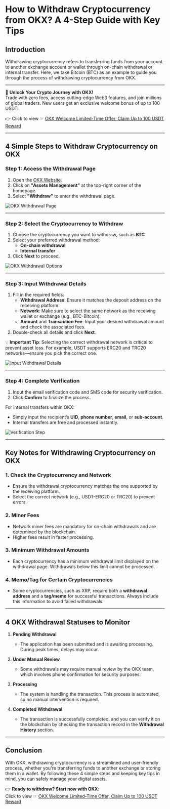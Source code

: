 # How to Withdraw Cryptocurrency from OKX? A 4-Step Guide with Key Tips

## Introduction

Withdrawing cryptocurrency refers to transferring funds from your account to another exchange account or wallet through on-chain withdrawal or internal transfer. Here, we take Bitcoin (BTC) as an example to guide you through the process of withdrawing cryptocurrency from OKX.

---

🚀 **Unlock Your Crypto Journey with OKX!**  
Trade with zero fees, access cutting-edge Web3 features, and join millions of global traders. New users get an exclusive welcome bonus of up to 100 USDT!  

👉 Click to view ☞ [OKX Welcome Limited-Time Offer, Claim Up to 100 USDT Reward](https://bit.ly/OKXe)  

---

## 4 Simple Steps to Withdraw Cryptocurrency on OKX

### Step 1: Access the Withdrawal Page

1. Open the [OKX Website](https://bit.ly/OKXe).  
2. Click on **"Assets Management"** at the top-right corner of the homepage.  
3. Select **"Withdraw"** to enter the withdrawal page.  

![OKX Withdrawal Page](https://www.okx.com/cdn/assets/plugins/contentful/4nqoo8goeymu/1utU5USO1Jq7oE8ktBA68n/014a43eb5ea4887f6465f091b070f769/___2023-11-03___10.25.29.png)

---

### Step 2: Select the Cryptocurrency to Withdraw

1. Choose the cryptocurrency you want to withdraw, such as **BTC**.  
2. Select your preferred withdrawal method:  
   - **On-chain withdrawal**  
   - **Internal transfer**  
3. Click **Next** to proceed.  

![OKX Withdrawal Options](https://www.okx.com/cdn/assets/plugins/contentful/4nqoo8goeymu/1VhIxPruHfbt1a7OcjgMLn/b5fc28edcc6665b9042bb8168b0cf6e0/___2023-11-03___10.29.32.png)

---

### Step 3: Input Withdrawal Details

1. Fill in the required fields:  
   - **Withdrawal Address**: Ensure it matches the deposit address on the receiving platform.  
   - **Network**: Make sure to select the same network as the receiving wallet or exchange (e.g., BTC-Bitcoin).  
   - **Amount** and **Transaction Fee**: Input your desired withdrawal amount and check the associated fees.  
2. Double-check all details and click **Next**.  

💡 **Important Tip**: Selecting the correct withdrawal network is critical to prevent asset loss. For example, USDT supports ERC20 and TRC20 networks—ensure you pick the correct one.

![Input Withdrawal Details](https://www.okx.com/cdn/assets/plugins/contentful/4nqoo8goeymu/7feYlkG1k6tA8vG5U6PpGX/de3aeee0185cdb4d1b02311e569bb75b/___2023-11-03___10.48.09.png)

---

### Step 4: Complete Verification

1. Input the email verification code and SMS code for security verification.  
2. Click **Confirm** to finalize the process.  

For internal transfers within OKX:  
- Simply input the recipient’s **UID**, **phone number**, **email**, or **sub-account**.  
- Internal transfers are free and processed instantly.  

![Verification Step](https://www.okx.com/cdn/assets/plugins/contentful/4nqoo8goeymu/4ioWwRPdr6BtSGFcgCfl8K/47cb4dd77c382bd88b7d6c9202953bde/___2023-11-03___10.33.00.png)

---

## Key Notes for Withdrawing Cryptocurrency on OKX

### 1. Check the Cryptocurrency and Network
- Ensure the withdrawal cryptocurrency matches the one supported by the receiving platform.  
- Select the correct network (e.g., USDT-ERC20 or TRC20) to prevent errors.  

### 2. Miner Fees
- Network miner fees are mandatory for on-chain withdrawals and are determined by the blockchain.  
- Higher fees result in faster processing.  

### 3. Minimum Withdrawal Amounts
- Each cryptocurrency has a minimum withdrawal limit displayed on the withdrawal page. Withdrawals below this limit cannot be processed.  

### 4. Memo/Tag for Certain Cryptocurrencies
- Some cryptocurrencies, such as XRP, require both a **withdrawal address** and a **tag/memo** for successful transactions. Always include this information to avoid failed withdrawals.  

---

## 4 OKX Withdrawal Statuses to Monitor

1. **Pending Withdrawal**  
   - The application has been submitted and is awaiting processing. During peak times, delays may occur.  

2. **Under Manual Review**  
   - Some withdrawals may require manual review by the OKX team, which involves phone confirmation for security purposes.  

3. **Processing**  
   - The system is handling the transaction. This process is automated, so no manual intervention is required.  

4. **Completed Withdrawal**  
   - The transaction is successfully completed, and you can verify it on the blockchain by checking the transaction record in the **Withdrawal History** section.  

---

## Conclusion

With OKX, withdrawing cryptocurrency is a streamlined and user-friendly process, whether you're transferring funds to another exchange or storing them in a wallet. By following these 4 simple steps and keeping key tips in mind, you can safely manage your digital assets.  

👉 **Ready to withdraw? Start now with OKX**:  
Click to view ☞ [OKX Welcome Limited-Time Offer, Claim Up to 100 USDT Reward](https://bit.ly/OKXe)
